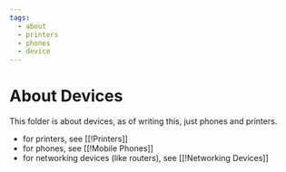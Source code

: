 ```yaml
---
tags:
  - about
  - printers
  - phones
  - device
---
```

# About Devices

This folder is about devices, as of writing this, just phones and printers.

- for printers, see [[!Printers]]
- for phones, see [[!Mobile Phones]]
- for networking devices (like routers), see [[!Networking Devices]]
